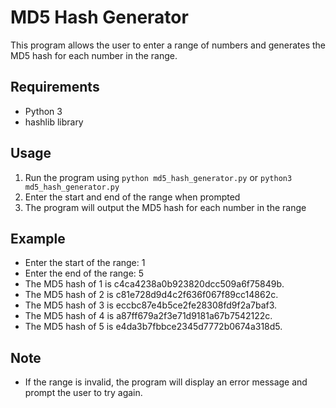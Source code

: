 # MD5 Hash Generator

This program allows the user to enter a range of numbers and generates the MD5 hash for each number in the range.

## Requirements

- Python 3
- hashlib library

## Usage

1. Run the program using `python md5_hash_generator.py` or `python3 md5_hash_generator.py`
2. Enter the start and end of the range when prompted
3. The program will output the MD5 hash for each number in the range

## Example

- Enter the start of the range: 1
- Enter the end of the range: 5
- The MD5 hash of 1 is c4ca4238a0b923820dcc509a6f75849b.
- The MD5 hash of 2 is c81e728d9d4c2f636f067f89cc14862c.
- The MD5 hash of 3 is eccbc87e4b5ce2fe28308fd9f2a7baf3.
- The MD5 hash of 4 is a87ff679a2f3e71d9181a67b7542122c.
- The MD5 hash of 5 is e4da3b7fbbce2345d7772b0674a318d5.

## Note

- If the range is invalid, the program will display an error message and prompt the user to try again.
